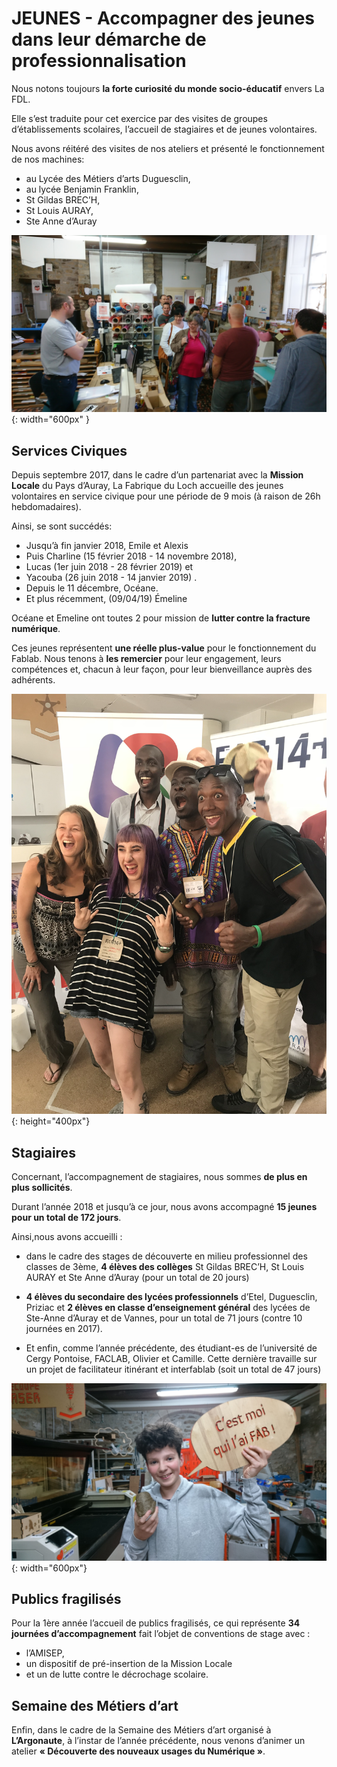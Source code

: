 # JEUNES - Accompagner des jeunes dans leur démarche de professionnalisation

Nous notons toujours **la forte curiosité du monde socio-éducatif** envers La FDL.

Elle s’est traduite pour cet exercice par des visites de groupes d’établissements scolaires, l’accueil de stagiaires et de jeunes volontaires.

Nous avons réitéré des visites de nos ateliers et présenté le fonctionnement de nos machines:
- au Lycée des Métiers d’arts Duguesclin,
- au lycée Benjamin Franklin,
- St Gildas BREC’H,
- St Louis AURAY,
- Ste Anne d’Auray

![visites](../images/visites.JPG){: width="600px" }

## Services Civiques
Depuis septembre 2017, dans le cadre d’un partenariat avec la **Mission Locale** du Pays d’Auray, La Fabrique du Loch accueille des jeunes volontaires en service civique pour une période de 9 mois (à raison de 26h hebdomadaires).

Ainsi, se sont succédés:

- Jusqu’à fin janvier 2018, Emile et Alexis
- Puis Charline (15 février 2018 - 14 novembre 2018),
- Lucas (1er juin 2018 - 28 février 2019) et
- Yacouba (26 juin 2018 - 14 janvier 2019) .
- Depuis le 11 décembre, Océane.
- Et plus récemment, (09/04/19) Émeline

Océane et Emeline ont toutes 2 pour mission de **lutter contre la fracture numérique**.

Ces jeunes représentent **une réelle plus-value** pour le fonctionnement du Fablab. Nous tenons à **les remercier** pour leur engagement, leurs compétences et, chacun à leur façon, pour leur bienveillance auprès des adhérents.

![happiness](../images/happiness.jpg){: height="400px"}

## Stagiaires
Concernant, l’accompagnement de stagiaires, nous sommes **de plus en plus sollicités**.

Durant l’année 2018 et jusqu’à ce jour, nous avons accompagné **15 jeunes pour un total de 172 jours**.

Ainsi,nous avons accueilli :

- dans le cadre des stages de découverte en milieu professionnel des classes de 3ème, **4 élèves des collèges** St Gildas BREC’H, St Louis AURAY et Ste Anne d’Auray (pour un total de 20 jours)

- **4 élèves du secondaire des lycées professionnels**  d’Etel, Duguesclin, Priziac et **2 élèves en classe d’enseignement général** des lycées de Ste-Anne d’Auray et de Vannes, pour un total de 71 jours (contre 10 journées en 2017).

- Et enfin, comme l’année précédente, des étudiant-es de l’université de Cergy Pontoise, FACLAB, Olivier et Camille. Cette dernière travaille sur un projet de facilitateur itinérant et interfablab (soit un total de 47 jours)

![cmoifab](../images/RI3.jpg){: width="600px"}

## Publics fragilisés
Pour la 1ère année l’accueil de publics fragilisés, ce qui représente **34 journées d’accompagnement** fait l’objet de conventions de stage avec :

- l’AMISEP,
- un dispositif de pré-insertion de la Mission Locale
- et un de lutte contre le décrochage scolaire.

## Semaine des Métiers d’art
Enfin, dans le cadre de la Semaine des Métiers d’art organisé à **L’Argonaute**, à l’instar de l’année précédente, nous venons d’animer un atelier **« Découverte des nouveaux usages du Numérique »**.
